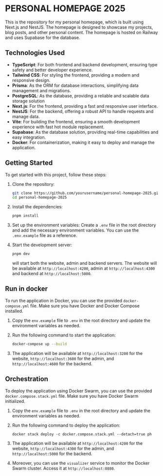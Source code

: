 # PERSONAL HOMEPAGE 2025

This is the repository for my personal homepage, which is built using Next.js and NestJS.
The homepage is designed to showcase my projects, blog posts, and other personal content.
The homepage is hosted on Railway and uses Supabase for the database.

## Technologies Used

- **TypeScript**: For both frontend and backend development, ensuring type safety and better developer experience.
- **Tailwind CSS**: For styling the frontend, providing a modern and responsive design.
- **Prisma**: As the ORM for database interactions, simplifying data management and migrations.
- **PostgreSQL**: As the database, providing a reliable and scalable data storage solution
- **Next.js**: For the frontend, providing a fast and responsive user interface.
- **NestJS**: For the backend, offering a robust API to handle requests and manage data.
- **Vite**: For building the frontend, ensuring a smooth development experience with fast hot module replacement.
- **Supabase**: As the database solution, providing real-time capabilities and easy integration.
- **Docker**: For containerization, making it easy to deploy and manage the application.

## Getting Started

To get started with this project, follow these steps:

1. Clone the repository:

   ```bash
   git clone https://github.com/yourusername/personal-homepage-2025.git
   cd personal-homepage-2025
   ```

2. Install the dependencies:

   ```bash
   pnpm install
   ```

3. Set up the environment variables:
   Create a `.env` file in the root directory and add the necessary environment variables. You can use the `.env.example` file as a reference.

4. Start the development server:
   ```bash
   pnpm dev
   ```
   will start both the website, admin and backend servers. The website will be available at `http://localhost:4200`, admin at `http://localhost:4300` and backend at `http://localhost:5000`.

## Run in docker

To run the application in Docker, you can use the provided `docker-compose.yml` file. Make sure you have Docker and Docker Compose installed.

1. Copy the `env.example` file to `.env` in the root directory and update the environment variables as needed.

2. Run the following command to start the application:

   ```bash
   docker-compose up --build
   ```

3. The application will be available at `http://localhost:3200` for the website, `http://localhost:3600` for the admin, and `http://localhost:4600` for the backend.

## Orchestration

To deploy the application using Docker Swarm, you can use the provided `docker.compose.stack.yml` file. Make sure you have Docker Swarm initialized.

1. Copy the `env.example` file to `.env` in the root directory and update the environment variables as needed.

2. Run the following command to deploy the application:

   ```
   docker stack deploy -c docker.compose.stack.yml --detach=true ph

   ```

3. The application will be available at `http://localhost:4200` for the website, `http://localhost:4300` for the admin, and `http://localhost:5000` for the backend.

4. Moreover, you can use the `visualizer` service to monitor the Docker Swarm cluster. Access it at `http://localhost:8080`.

